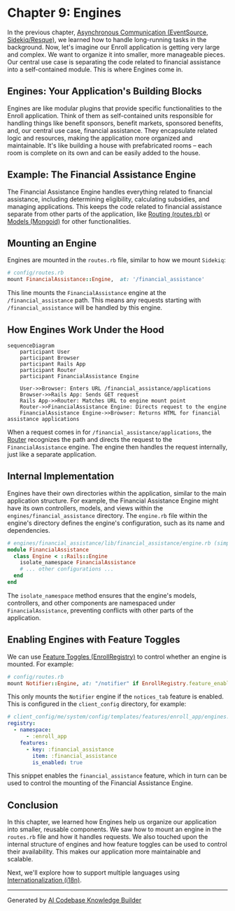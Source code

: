 # Chapter 9: Engines

In the previous chapter, [Asynchronous Communication (EventSource, Sidekiq/Resque)](08_asynchronous_communication__eventsource__sidekiq_resque_.md), we learned how to handle long-running tasks in the background. Now, let's imagine our Enroll application is getting very large and complex. We want to organize it into smaller, more manageable pieces.  Our central use case is separating the code related to financial assistance into a self-contained module. This is where Engines come in.

## Engines: Your Application's Building Blocks

Engines are like modular plugins that provide specific functionalities to the Enroll application. Think of them as self-contained units responsible for handling things like benefit sponsors, benefit markets, sponsored benefits, and, our central use case, financial assistance. They encapsulate related logic and resources, making the application more organized and maintainable.  It's like building a house with prefabricated rooms – each room is complete on its own and can be easily added to the house.

## Example: The Financial Assistance Engine

The Financial Assistance Engine handles everything related to financial assistance, including determining eligibility, calculating subsidies, and managing applications. This keeps the code related to financial assistance separate from other parts of the application, like [Routing (routes.rb)](01_routing__routes_rb_.md) or [Models (Mongoid)](06_models__mongoid_.md) for other functionalities.

## Mounting an Engine

Engines are mounted in the `routes.rb` file, similar to how we mount `Sidekiq`:

```ruby
# config/routes.rb
mount FinancialAssistance::Engine,  at: '/financial_assistance'
```

This line mounts the `FinancialAssistance` engine at the `/financial_assistance` path.  This means any requests starting with `/financial_assistance` will be handled by this engine.

## How Engines Work Under the Hood

```mermaid
sequenceDiagram
    participant User
    participant Browser
    participant Rails App
    participant Router
    participant FinancialAssistance Engine

    User->>Browser: Enters URL /financial_assistance/applications
    Browser->>Rails App: Sends GET request
    Rails App->>Router: Matches URL to engine mount point
    Router->>FinancialAssistance Engine: Directs request to the engine
    FinancialAssistance Engine->>Browser: Returns HTML for financial assistance applications
```

When a request comes in for `/financial_assistance/applications`, the [Router](01_routing__routes_rb_.md) recognizes the path and directs the request to the `FinancialAssistance` engine. The engine then handles the request internally, just like a separate application.

## Internal Implementation

Engines have their own directories within the application, similar to the main application structure.  For example, the Financial Assistance Engine might have its own controllers, models, and views within the `engines/financial_assistance` directory.  The `engine.rb` file within the engine's directory defines the engine's configuration, such as its name and dependencies.

```ruby
# engines/financial_assistance/lib/financial_assistance/engine.rb (simplified)
module FinancialAssistance
  class Engine < ::Rails::Engine
    isolate_namespace FinancialAssistance
    # ... other configurations ...
  end
end
```

The `isolate_namespace` method ensures that the engine's models, controllers, and other components are namespaced under `FinancialAssistance`, preventing conflicts with other parts of the application.

## Enabling Engines with Feature Toggles

We can use [Feature Toggles (EnrollRegistry)](04_feature_toggles__enrollregistry_.md) to control whether an engine is mounted.  For example:

```ruby
# config/routes.rb
mount Notifier::Engine, at: "/notifier" if EnrollRegistry.feature_enabled?(:notices_tab)
```

This only mounts the `Notifier` engine if the `notices_tab` feature is enabled.  This is configured in the `client_config` directory, for example:

```yaml
# client_config/me/system/config/templates/features/enroll_app/engines.yml
registry:
  - namespace:
      - :enroll_app
    features:
      - key: :financial_assistance
        item: :financial_assistance
        is_enabled: true
```

This snippet enables the `financial_assistance` feature, which in turn can be used to control the mounting of the Financial Assistance Engine.

## Conclusion

In this chapter, we learned how Engines help us organize our application into smaller, reusable components. We saw how to mount an engine in the `routes.rb` file and how it handles requests. We also touched upon the internal structure of engines and how feature toggles can be used to control their availability. This makes our application more maintainable and scalable.

Next, we'll explore how to support multiple languages using [Internationalization (i18n)](10_internationalization__i18n_.md).


---

Generated by [AI Codebase Knowledge Builder](https://github.com/The-Pocket/Tutorial-Codebase-Knowledge)